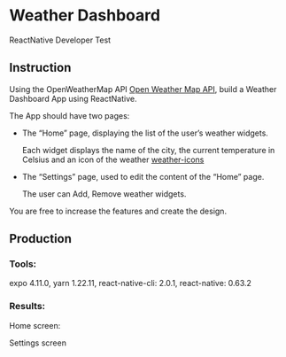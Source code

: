 # Weather Dashboard

ReactNative Developer Test
## Instruction

Using the OpenWeatherMap API [Open Weather Map API](http://www.openweathermap.com/current), build a Weather Dashboard App using ReactNative.

The App should have two pages:

- The “Home” page, displaying the list of the user’s weather widgets.

    Each widget displays the name of the city, the current temperature in Celsius and an icon of the weather [weather-icons](http://erikflowers.github.io/weather-icons/)

- The “Settings” page, used to edit the content of the “Home” page.

    The user can Add, Remove weather widgets.

You are free to increase the features and create the design.

## Production

### Tools:
expo 4.11.0, 
yarn 1.22.11, 
react-native-cli: 2.0.1, 
react-native: 0.63.2

### Results:

Home screen:

Settings screen
